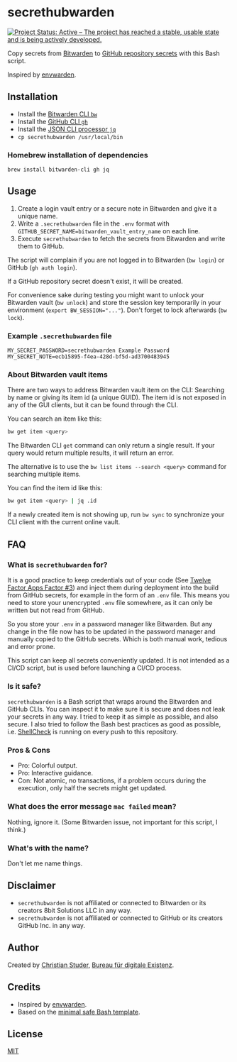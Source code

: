 # secrethubwarden

[![Project Status: Active – The project has reached a stable, usable state and is being actively developed.](https://www.repostatus.org/badges/latest/active.svg)](https://www.repostatus.org/#active)

Copy secrets from [Bitwarden](https://bitwarden.com) to [GitHub repository secrets](https://docs.github.com/en/actions/reference/encrypted-secrets) with this Bash script.

Inspired by [envwarden](https://github.com/envwarden/envwarden).

## Installation

- Install the [Bitwarden CLI `bw`](https://bitwarden.com/help/article/cli/)
- Install the [GitHub CLI `gh`](https://github.com/cli/cli)
- Install the [JSON CLI processor `jq`](https://stedolan.github.io/jq/)
- `cp secrethubwarden /usr/local/bin`

### Homebrew installation of dependencies

`brew install bitwarden-cli gh jq`

## Usage

1. Create a login vault entry or a secure note in Bitwarden and give it a unique name.
2. Write a `.secrethubwarden` file in the `.env` format with `GITHUB_SECRET_NAME=bitwarden_vault_entry_name` on each line.
3. Execute `secrethubwarden` to fetch the secrets from Bitwarden and write them to GitHub.

The script will complain if you are not logged in to Bitwarden (`bw login`) or GitHub (`gh auth login`).

If a GitHub repository secret doesn't exist, it will be created.

For convenience sake during testing you might want to unlock your Bitwarden vault (`bw unlock`) and store the session key temporarily in your environment (`export BW_SESSION="..."`). Don't forget to lock afterwards (`bw lock`).

### Example `.secrethubwarden` file

```env
MY_SECRET_PASSWORD=secrethubwarden Example Password
MY_SECRET_NOTE=ecb15895-f4ea-428d-bf5d-ad3700483945
```

### About Bitwarden vault items

There are two ways to address Bitwarden vault item on the CLI: Searching by name or giving its item id (a unique GUID). The item id is not exposed in any of the GUI clients, but it can be found through the CLI.

You can search an item like this:

```bash
bw get item <query>
```

The Bitwarden CLI `get` command can only return a single result. If your query would return multiple results, it will return an error.

The alternative is to use the `bw list items --search <query>` command for searching multiple items.

You can find the item id like this:

```bash
bw get item <query> | jq .id
```

If a newly created item is not showing up, run `bw sync` to synchronize your CLI client with the current online vault.

## FAQ

### What is `secrethubwarden` for?

It is a good practice to keep credentials out of your code (See [Twelve Factor Apps Factor #3](https://12factor.net)) and inject them during deployment into the build from GitHub secrets, for example in the form of an `.env` file. This means you need to store your unencrypted `.env` file somewhere, as it can only be written but not read from GitHub.

So you store your `.env` in a password manager like Bitwarden. But any change in the file now has to be updated in the password manager and manually copied to the GitHub secrets. Which is both manual work, tedious and error prone.

This script can keep all secrets conveniently updated. It is not intended as a CI/CD script, but is used before launching a CI/CD process.

### Is it safe?

`secrethubwarden` is a Bash script that wraps around the Bitwarden and GitHub CLIs. You can inspect it to make sure it is secure and does not leak your secrets in any way. I tried to keep it as simple as possible, and also secure. I also tried to follow the Bash best practices as good as possible, i.e. [ShellCheck](https://www.shellcheck.net) is running on every push to this repository.

### Pros & Cons

- Pro: Colorful output.
- Pro: Interactive guidance.
- Con: Not atomic, no transactions, if a problem occurs during the execution, only half the secrets might get updated.

### What does the error message `mac failed` mean?

Nothing, ignore it. (Some Bitwarden issue, not important for this script, I think.)

### What's with the name?

Don't let me name things.

## Disclaimer

- `secrethubwarden` is not affiliated or connected to Bitwarden or its creators 8bit Solutions LLC in any way.
- `secrethubwarden` is not affiliated or connected to GitHub or its creators GitHub Inc. in any way.

## Author

Created by [Christian Studer](mailto:cstuder@existenz.ch), [Bureau für digitale Existenz](https://bureau.existenz.ch).

## Credits

- Inspired by [envwarden](https://github.com/envwarden/envwarden).
- Based on the [minimal safe Bash template](https://betterdev.blog/minimal-safe-bash-script-template/).

## License

[MIT](LICENSE)
